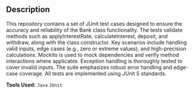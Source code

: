 ## Description

This repository contains a set of JUnit test cases designed to ensure the accuracy and reliability of the Bank class functionality. The tests validate methods such as applyInterestRate, calculateInterest, deposit, and withdraw, along with the class constructor. Key scenarios include handling valid inputs, edge cases (e.g., zero or extreme values), and high-precision calculations. Mockito is used to mock dependencies and verify method interactions where applicable. Exception handling is thoroughly tested to cover invalid inputs. The suite emphasizes robust error handling and edge-case coverage. All tests are implemented using JUnit 5 standards.

**Tools Used:** `Java` `JUnit`
 
